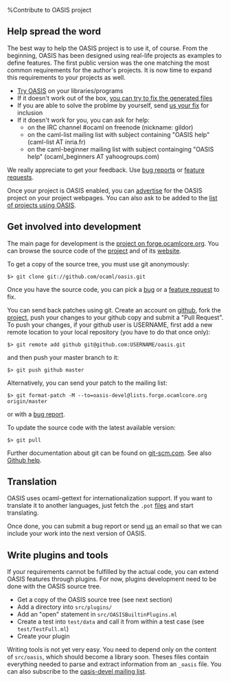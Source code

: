 %Contribute to OASIS project

## Help spread the word

The best way to help the OASIS project is to use it, of course. From the
beginning, OASIS has been designed using real-life projects as examples to
define features. The first public version was the one matching the most
common requirements for the author's projects. It is now time to expand this
requirements to your projects as well.

* [Try OASIS](quickstart.html) on your libraries/programs
* If it doesn't work out of the box,
  [you can try to fix the generated files](MANUAL.html#customization-of-generated-files)
* If you are able to solve the problme by yourself, send
  [us your fix](https://forge.ocamlcore.org/tracker/?func=add&group_id=54&atid=293)
  for inclusion
* If it doesn't work for you, you can ask for help:
     - on the IRC channel #ocaml on freenode (nickname: gildor)
     - on the caml-list mailing list with subject containing "OASIS help" (caml-list AT inria.fr)
     - on the caml-beginner mailing list with subject containging "OASIS help" (ocaml\_beginners AT yahoogroups.com)


We really appreciate to get your feedback. Use
[bug reports](https://forge.ocamlcore.org/tracker/?func=add&group_id=54&atid=291)
or
[feature requests](https://forge.ocamlcore.org/tracker/?atid=294&group_id=54&func=add).

Once your project is OASIS enabled, you can [advertise](advertise.html)
for the OASIS project on your project webpages. You can also ask to be added to
the [list of projects using OASIS](alreadyusing.html).

## Get involved into development

The main page for development is the [project on forge.ocamlcore.org][].
You can browse the source code of the [project][] and of its [website][].

  [project on forge.ocamlcore.org]: http://forge.ocamlcore.org/projects/oasis
  [project]: https://github.com/ocaml/oasis
  [website]: https://github.com/ocaml/oasis-website

To get a copy of the source tree, you must use git anonymously:

    $> git clone git://github.com/ocaml/oasis.git

Once you have the source code, you can pick a [bug][] or a [feature request][] to fix.

  [bug]: https://forge.ocamlcore.org/tracker/?func=browse&group_id=54&atid=291
  [feature request]: https://forge.ocamlcore.org/tracker/?atid=294&group_id=54&func=browse

You can send back patches using git.  Create an account on
[github](https://github.com/), fork the
[project](https://github.com/ocaml/oasis), push your changes to your
github copy and submit a "Pull Request".  To push your changes, if
your github user is USERNAME, first add a new remote location to your
local repository (you have to do that once only):

    $> git remote add github git@github.com:USERNAME/oasis.git

and then push your master branch to it:

    $> git push github master

Alternatively, you can send your patch to the mailing list:

    $> git format-patch -M --to=oasis-devel@lists.forge.ocamlcore.org origin/master

or with a [bug report](https://forge.ocamlcore.org/tracker/?func=add&group_id=54&atid=291).


To update the source code with the latest available version:

    $> git pull

Further documentation about git can be found on
[git-scm.com](http://git-scm.com/).  See also
[Github help](https://help.github.com/).

## Translation

OASIS uses ocaml-gettext for internationalization support. If you want to
translate it to another languages, just fetch the `.pot`
[files](https://github.com/ocaml/oasis/blob/master/po/oasis.pot)
and start translating.

Once done, you can submit a bug report or send
[us](mailto:oasis-devel@lists.forge.ocamlcore.org) an email so that we can
include your work into the next version of OASIS.

## Write plugins and tools

If your requirements cannot be fulfilled by the actual code, you can extend
OASIS features through plugins. For now, plugins development need to be done
with the OASIS source tree.

* Get a copy of the OASIS source tree (see next section)
* Add a directory into `src/plugins/`
* Add an "open" statement in `src/OASISBuiltinPlugins.ml`
* Create a test into `test/data` and call it from within a test case (see
  `test/TestFull.ml`)
* Create your plugin

Writing tools is not yet very easy. You need to depend only on the content of
`src/oasis`, which should become a library soon. Theses files contain
everything needed to parse and extract information from an `_oasis` file.
You can also subscribe to the
[oasis-devel mailing list](https://lists.forge.ocamlcore.org/cgi-bin/listinfo/oasis-devel).
